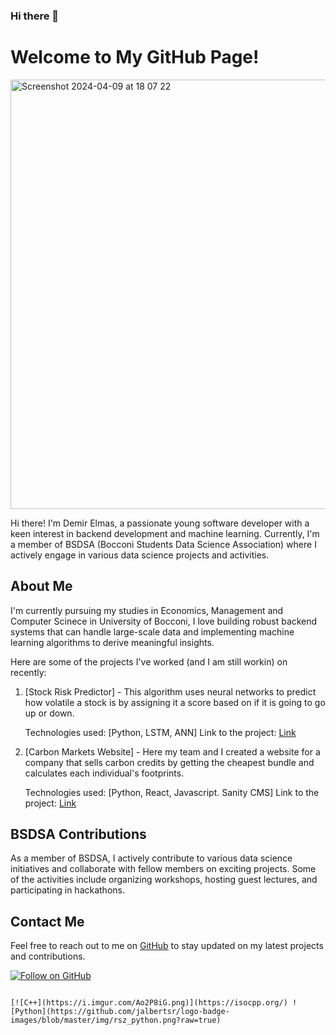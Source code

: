 ### Hi there 👋


<!--**dmeirLemas/dmeirLemas** is a ✨ _special_ ✨ repository because its `README.md` (this file) appears on your GitHub profile.

Here are some ideas to get you started:

- 🔭 I’m currently working on ...
- 🌱 I’m currently learning ...
- 👯 I’m looking to collaborate on ...
- 🤔 I’m looking for help with ...
- 💬 Ask me about ...
- 📫 How to reach me: ...
- 😄 Pronouns: ...
- ⚡ Fun fact: ...
-->

# Welcome to My GitHub Page!
<img width="687" alt="Screenshot 2024-04-09 at 18 07 22" src="https://github.com/dmeirLemas/dmeirLemas/assets/139283843/eeae183c-1241-4e8b-9ab8-5705d03e0436">

<!--![Profile Picture](https://avatars.githubusercontent.com/u/12345678?v=4)-->

Hi there! I'm Demir Elmas, a passionate young software developer with a keen interest in backend development and machine learning. Currently, I'm a member of BSDSA (Bocconi Students Data Science Association) where I actively engage in various data science projects and activities.

## About Me

I'm currently pursuing my studies in Economics, Management and Computer Scinece in University of Bocconi, I love building robust backend systems that can handle large-scale data and implementing machine learning algorithms to derive meaningful insights.
<!--
## Projects

Here are some of my projects that I'm proud of:

### Project 1: E-commerce Backend System

Description: Developed a scalable backend system for an e-commerce platform using Django and PostgreSQL. Implemented features such as user authentication, product management, and order processing.

### Project 2: Sentiment Analysis using Machine Learning

Description: Built a sentiment analysis model using natural language processing techniques and trained it on a large dataset of movie reviews. Achieved an accuracy of over 85% in classifying sentiment polarity.
-->

Here are some of the projects I've worked (and I am still workin) on recently:

1. [Stock Risk Predictor] - This algorithm uses neural networks to predict how volatile a stock is by assigning it a score based on if it is going to go up or down.

    Technologies used: [Python, LSTM, ANN]
    Link to the project: [Link](https://github.com/dmeirLemas/Attempt-at-Stock-Risk-Analysis)

2. [Carbon Markets Website] - Here my team and I created a website for a company that sells carbon credits by getting the cheapest bundle and calculates each individual's footprints.

    Technologies used: [Python, React, Javascript. Sanity CMS]
    Link to the project: [Link](https://github.com/Sofro21/carbon-markets/tree/ledio)
## BSDSA Contributions

As a member of BSDSA, I actively contribute to various data science initiatives and collaborate with fellow members on exciting projects. Some of the activities include organizing workshops, hosting guest lectures, and participating in hackathons.

## Contact Me

Feel free to reach out to me on [GitHub](https://www.linkedin.com/in/demir-elmas-535695263/) to stay updated on my latest projects and contributions.

[![Follow on GitHub](https://img.shields.io/github/followers/dmeirLemas.svg?style=social)](https://github.com/dmeirLemas)

                                                                                                                [![C++](https://i.imgur.com/Ao2P8iG.png)](https://isocpp.org/) ![Python](https://github.com/jalbertsr/logo-badge-images/blob/master/img/rsz_python.png?raw=true)

